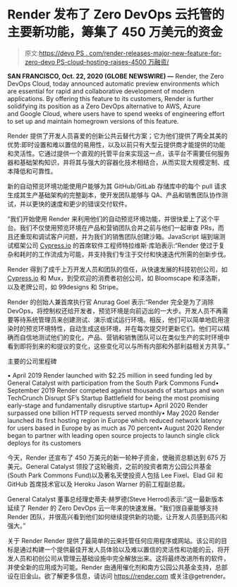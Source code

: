 # Render 发布了 Zero DevOps 云托管的主要新功能，筹集了 450 万美元的资金

> 原文:[https://devo PS . com/render-releases-major-new-feature-for-zero-devo PS-cloud-hosting-raises-4500 万融资/](https://devops.com/render-releases-major-new-feature-for-zero-devops-cloud-hosting-raises-4-5-million-in-funding/)

**SAN FRANCISCO, Oct. 22, 2020 (GLOBE NEWSWIRE) —** Render, the Zero DevOps Cloud, today announced automatic preview environments which are essential for rapid and collaborative development of modern applications. By offering this feature to its customers, Render is further solidifying its position as a Zero DevOps alternative to AWS, Azure and Google Cloud, where users have to spend weeks of engineering effort to set up and maintain homegrown versions of this feature.

Render 提供了开发人员喜爱的创新公共云替代方案；它为他们提供了两全其美的优势:即时设置和难以置信的易用性，以及以前只有大型云提供商才能提供的功能和灵活性。它通过提供一个直观的托管平台来实现这一点，该平台不需要任何服务器和基础架构知识，并将其与强大的容器化技术相结合，从而实现大规模定制、成本降低和可靠性。

新的自动预览环境功能使用户能够为其 GitHub/GitLab 存储库中的每个 pull 请求生成其生产基础架构的完整副本，使开发团队能够与 QA、产品和销售团队协作测试，并以更快的速度和更少的错误交付软件。

“我们开始使用 Render 来利用他们的自动预览环境功能，并很快爱上了这个平台。我们不仅使用预览环境在产品和营销团队合并之前与他们一起审查 PRs，而且还重现和调试客户问题，并为我们的销售团队创建沙箱。JavaScript 端到端测试框架公司 [Cypress.io](http://cypress.io/) 的首席软件工程师特拉维斯·库珀表示:“Render 使过于复杂和耗时的工作流成为可能，并支持我们专注于交付和快速迭代所需的创新步伐。

Render 得到了成千上万开发人员和团队的信任，从快速发展的科技初创公司，如 [Cypress.io](http://cypress.io/) 和 Mux，到受欢迎的消费者初创公司，如 Bloomscape 和泽洛斯，以及老牌公司，如 99designs 和 Stripe。

Render 的创始人兼首席执行官 Anurag Goel 表示:“Render 完全是为了消除 DevOps，将控制权还给开发者，预览环境是向前迈出的一大步。开发人员不再需要等待系统管理员来创建测试、演示或试运行环境。相反，他们可以简单地启用渲染时的预览环境特性，自动生成这些环境，并在每次提交时更新它们。他们可以精确而自信地测试他们的变化，产品、营销和销售团队可以在类似生产的实时环境中看到即将到来的和提议的变化，这些变化可以与所有内部和外部利益相关方共享。”

主要的公司里程碑

• April 2019 Render launched with $2.25 million in seed funding led by General Catalyst with participation from the South Park Commons Fund• September 2019 Render competed against thousands of startups and won TechCrunch Disrupt SF’s Startup Battlefield for being the most promising early-stage and fundamentally disruptive startup• April 2020 Render surpassed one billion HTTP requests served monthly• May 2020 Render launched its first hosting region in Europe which reduced network latency for users based in Europe by as much as 70 percent• August 2020 Render began to partner with leading open source projects to launch single click deploys for its customers

今天，Render 还宣布了 450 万美元的新一轮种子资金，使融资总额达到 675 万美元。General Catalyst 领投了这轮融资，之前的投资者南方公园公共基金(South Park Commons Fund)以及著名天使投资人包括 Lee Fixel、Elad Gil 和 GitHub 首席技术官以及 Heroku Jason Warner 的前工程副总裁。

General Catalyst 董事总经理史蒂夫·赫罗德(Steve Herrod)表示:“这一最新版本延续了 Render 的 Zero DevOps 云一年来的快速发展。“我们很自豪能够支持 Render 团队，并很高兴看到他们如何继续提供新的功能，让开发人员感到高兴和强大。”

关于 Render
Render 提供了最简单的云来托管任何应用程序或网站。该公司的目标是通过构建一个提供最佳开发人员体验以及难以置信的灵活性和功能的云，将开发人员和初创公司从管理云基础设施中完全解放出来。这将最终改进所有的软件，并使全新的应用成为可能。Render 由通用催化剂和南方公园公共基金支持，总部设在旧金山。欲了解更多信息，请访问 https://render.com 或关注@getrender。